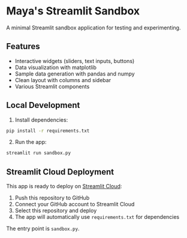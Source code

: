 # Maya's Streamlit Sandbox

A minimal Streamlit sandbox application for testing and experimenting.

## Features

- Interactive widgets (sliders, text inputs, buttons)
- Data visualization with matplotlib
- Sample data generation with pandas and numpy
- Clean layout with columns and sidebar
- Various Streamlit components

## Local Development

1. Install dependencies:
```bash
pip install -r requirements.txt
```

2. Run the app:
```bash
streamlit run sandbox.py
```

## Streamlit Cloud Deployment

This app is ready to deploy on [Streamlit Cloud](https://streamlit.io/cloud):

1. Push this repository to GitHub
2. Connect your GitHub account to Streamlit Cloud
3. Select this repository and deploy
4. The app will automatically use `requirements.txt` for dependencies

The entry point is `sandbox.py`.